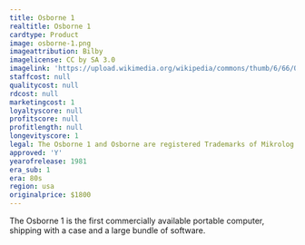 ```yaml
---
title: Osborne 1
realtitle: Osborne 1
cardtype: Product
image: osborne-1.png
imageattribution: Bilby
imagelicense: CC by SA 3.0
imagelink: 'https://upload.wikimedia.org/wikipedia/commons/thumb/6/66/Osborne_1_open.jpg/800px-Osborne_1_open.jpg'
staffcost: null
qualitycost: null
rdcost: null
marketingcost: 1
loyaltyscore: null
profitscore: null
profitlength: null
longevityscore: 1
legal: The Osborne 1 and Osborne are registered Trademarks of Mikrolog Ltd
approved: 'Y'
yearofrelease: 1981
era_sub: 1
era: 80s
region: usa
originalprice: $1800
---
```


The Osborne 1 is the first commercially available portable computer, shipping with a case and a large bundle of software.
